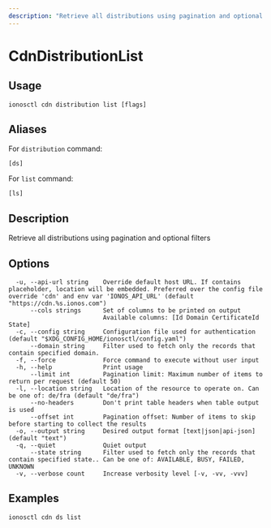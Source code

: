 ```yaml
---
description: "Retrieve all distributions using pagination and optional filters"
---
```


# CdnDistributionList

## Usage

```text
ionosctl cdn distribution list [flags]
```

## Aliases

For `distribution` command:

```text
[ds]
```

For `list` command:

```text
[ls]
```

## Description

Retrieve all distributions using pagination and optional filters

## Options

```text
  -u, --api-url string    Override default host URL. If contains placeholder, location will be embedded. Preferred over the config file override 'cdn' and env var 'IONOS_API_URL' (default "https://cdn.%s.ionos.com")
      --cols strings      Set of columns to be printed on output 
                          Available columns: [Id Domain CertificateId State]
  -c, --config string     Configuration file used for authentication (default "$XDG_CONFIG_HOME/ionosctl/config.yaml")
      --domain string     Filter used to fetch only the records that contain specified domain.
  -f, --force             Force command to execute without user input
  -h, --help              Print usage
      --limit int         Pagination limit: Maximum number of items to return per request (default 50)
  -l, --location string   Location of the resource to operate on. Can be one of: de/fra (default "de/fra")
      --no-headers        Don't print table headers when table output is used
      --offset int        Pagination offset: Number of items to skip before starting to collect the results
  -o, --output string     Desired output format [text|json|api-json] (default "text")
  -q, --quiet             Quiet output
      --state string      Filter used to fetch only the records that contain specified state.. Can be one of: AVAILABLE, BUSY, FAILED, UNKNOWN
  -v, --verbose count     Increase verbosity level [-v, -vv, -vvv]
```

## Examples

```text
ionosctl cdn ds list
```

